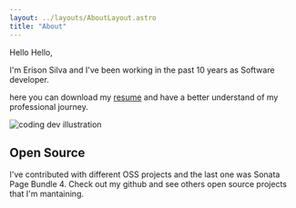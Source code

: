 ```yaml
---
layout: ../layouts/AboutLayout.astro
title: "About"
---
```


Hello Hello,

I'm Erison Silva and I've been working in the past 10 years as Software developer.

here you can download my [resume](https://bucket.myprofile.pro/users/eerison/resume.pdf?run_id=5023283049) and have a better understand of my professional journey.

<div>
  <img src="/assets/dev.svg" class="sm:w-1/2 mx-auto" alt="coding dev illustration">
</div>

## Open Source

I've contributed with different OSS projects and the last one was Sonata Page Bundle 4.
Check out my github and see others open source projects that I'm mantaining.
